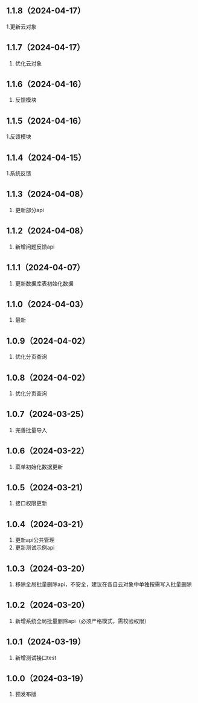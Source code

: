 ## 1.1.8（2024-04-17）
1.更新云对象
## 1.1.7（2024-04-17）
1. 优化云对象
## 1.1.6（2024-04-16）
1. 反馈模块
## 1.1.5（2024-04-16）
1.反馈模块
## 1.1.4（2024-04-15）
1.系统反馈
## 1.1.3（2024-04-08）
1. 更新部分api
## 1.1.2（2024-04-08）
1. 新增问题反馈api
## 1.1.1（2024-04-07）
1. 更新数据库表初始化数据
## 1.1.0（2024-04-03）
1. 最新
## 1.0.9（2024-04-02）
1. 优化分页查询
## 1.0.8（2024-04-02）
1. 优化分页查询
## 1.0.7（2024-03-25）
1. 完善批量导入
## 1.0.6（2024-03-22）
1. 菜单初始化数据更新
## 1.0.5（2024-03-21）
1. 接口权限更新
## 1.0.4（2024-03-21）
1. 更新api公共管理
2. 更新测试示例api
## 1.0.3（2024-03-20）
1. 移除全局批量删除api，不安全，建议在各自云对象中单独按需写入批量删除
## 1.0.2（2024-03-20）
1. 新增系统全局批量删除api（必须严格模式，需校验权限）
## 1.0.1（2024-03-19）
1. 新增测试接口test
## 1.0.0（2024-03-19）
1. 预发布版
